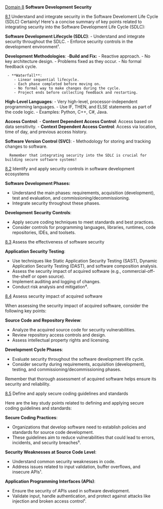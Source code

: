[Domain 8](#domain8-top) **Software Development Security**

[8.1](#8.1) Understand and integrate security in the Software Develoment Life Cycle (SDLC)
Certainly! Here's a concise summary of key points related to integrating security into the Software Development Life Cycle (SDLC):

**Software Development Lifecycle (SDLC)**:
    - Understand and integrate security throughout the SDLC.
    - Enforce security controls in the development environment¹.
   
**Development Methodologies**:
    -**Build and Fix:**
       - Reactive approach.
       - No key architecture design.
        - Problems fixed as they occur.
        - No formal feedback cycle.
          
     - **Waterfall**:
        - Linear sequential lifecycle.
        - Each phase completed before moving on.
        - No formal way to make changes during the cycle.
        - Project ends before collecting feedback and restarting.
   
   **High-Level Languages**:
      - Very high-level, processor-independent programming languages.
      - Use IF, THEN, and ELSE statements as part of the code logic.
      - Examples: Python, C++, C#, Java.
   
   **Access Control**:
      - **Content Dependent Access Control**: Access based on data sensitivity.
      - **Context Dependent Access Control**: Access via location, time of day, and previous access history.
   
   **Software Version Control (SVC)**:
      - Methodology for storing and tracking changes to software.

      Remember that integrating security into the SDLC is crucial for building secure software systems!

[8.2](#8.2) Identify and apply security controls in software development ecosystems

**Software Development Phases:**
- Understand the main phases: requirements, acquisition (development), test and evaluation, and commissioning/decommissioning.
- Integrate security throughout these phases.

**Development Security Controls**:
- Apply secure coding techniques to meet standards and best practices.
- Consider controls for programming languages, libraries, runtimes, code repositories, IDEs, and toolsets.

[8.3](#8.3) Assess the effectiveness of software security

**Application Security Testing**:
   - Use techniques like Static Application Security Testing (SAST), Dynamic Application Security Testing (DAST), and software composition analysis.
   - Assess the security impact of acquired software (e.g., commercial-off-the-shelf or open source).
   - Implement auditing and logging of changes.
   - Conduct risk analysis and mitigation⁴.

[8.4](#8.4) Assess security impact of acquired software

When assessing the security impact of acquired software, consider the following key points:

**Source Code and Repository Review**:
   - Analyze the acquired source code for security vulnerabilities.
   - Review repository access controls and design.
   - Assess intellectual property rights and licensing.

**Development Cycle Phases**:
   - Evaluate security throughout the software development life cycle.
   - Consider security during requirements, acquisition (development), testing, and commissioning/decommissioning phases.

Remember that thorough assessment of acquired software helps ensure its security and reliability.


[8.5](#8.5) Define and apply secure coding guidelines and standards

Here are the key study points related to defining and applying secure coding guidelines and standards:

**Secure Coding Practices**:
   - Organizations that develop software need to establish policies and standards for source code development.
   - These guidelines aim to reduce vulnerabilities that could lead to errors, incidents, and security breaches⁵.

**Security Weaknesses at Source Code Level**:
   - Understand common security weaknesses in code.
   - Address issues related to input validation, buffer overflows, and insecure APIs¹.

**Application Programming Interfaces (APIs)**:
   - Ensure the security of APIs used in software development.
   - Validate input, handle authentication, and protect against attacks like injection and broken access control¹.

